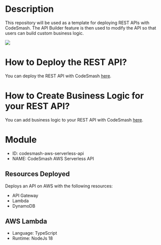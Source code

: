 # Description

This repository will be used as a template for deploying REST APIs with CodeSmash.
The API Builder feature is then used to modify the API so that users can build custom business logic.

![](https://github.com/immmersive/codesmash-aws-serverless-api/blob/main/splash.png)

# How to Deploy the REST API?

You can deploy the REST API with CodeSmash [here](https://codesmash.studio/deploy).

# How to Create Business Logic for your REST API?

You can add business logic to your REST API with CodeSmash [here](https://codesmash.studio/builder).

# Module

- ID: codesmash-aws-serverless-api
- NAME: CodeSmash AWS Serverless API

## Resources Deployed

Deploys an API on AWS with the following resources:

- API Gateway
- Lambda
- DynamoDB

## AWS Lambda

- Language: TypeScript
- Runtime: NodeJs 18


